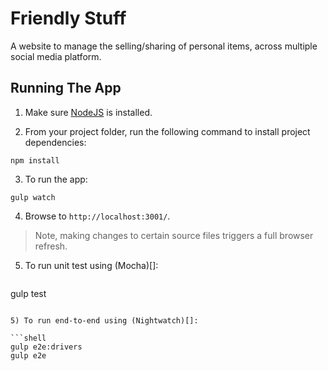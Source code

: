 # Friendly Stuff

A website to manage the selling/sharing of personal items, across multiple social media platform.

## Running The App

1) Make sure [NodeJS](https://nodejs.org/en/) is installed.

2) From your project folder, run the following command to install project dependencies:

  ```shell
  npm install
  ```

3) To run the app:

  ```shell
  gulp watch
  ```

4) Browse to `http://localhost:3001/`.
> Note, making changes to certain source files triggers a full browser refresh.

5) To run unit test using (Mocha)[]:

    ```shell
  gulp test
  ```

5) To run end-to-end using (Nightwatch)[]:

  ```shell
  gulp e2e:drivers
  gulp e2e
  ```
